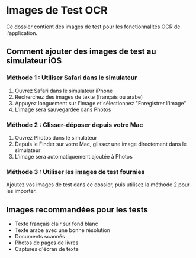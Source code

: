 # Images de Test OCR

Ce dossier contient des images de test pour les fonctionnalités OCR de l'application.

## Comment ajouter des images de test au simulateur iOS

### Méthode 1 : Utiliser Safari dans le simulateur
1. Ouvrez Safari dans le simulateur iPhone
2. Recherchez des images de texte (français ou arabe)
3. Appuyez longuement sur l'image et sélectionnez "Enregistrer l'image"
4. L'image sera sauvegardée dans Photos

### Méthode 2 : Glisser-déposer depuis votre Mac
1. Ouvrez Photos dans le simulateur
2. Depuis le Finder sur votre Mac, glissez une image directement dans le simulateur
3. L'image sera automatiquement ajoutée à Photos

### Méthode 3 : Utiliser les images de test fournies
Ajoutez vos images de test dans ce dossier, puis utilisez la méthode 2 pour les importer.

## Images recommandées pour les tests
- Texte français clair sur fond blanc
- Texte arabe avec une bonne résolution
- Documents scannés
- Photos de pages de livres
- Captures d'écran de texte